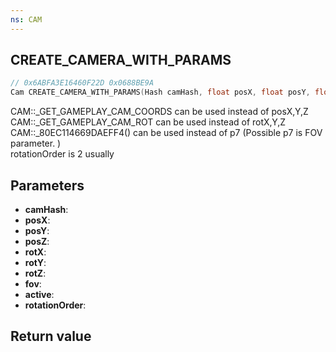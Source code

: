 ```yaml
---
ns: CAM
---
```

## CREATE_CAMERA_WITH_PARAMS

```c
// 0x6ABFA3E16460F22D 0x0688BE9A
Cam CREATE_CAMERA_WITH_PARAMS(Hash camHash, float posX, float posY, float posZ, float rotX, float rotY, float rotZ, float fov, BOOL active, int rotationOrder);
```

CAM::_GET_GAMEPLAY_CAM_COORDS can be used instead of posX,Y,Z  
CAM::_GET_GAMEPLAY_CAM_ROT can be used instead of rotX,Y,Z  
CAM::_80EC114669DAEFF4() can be used instead of p7 (Possible p7 is FOV parameter. )  
rotationOrder is 2 usually

## Parameters
* **camHash**: 
* **posX**: 
* **posY**: 
* **posZ**: 
* **rotX**: 
* **rotY**: 
* **rotZ**: 
* **fov**: 
* **active**: 
* **rotationOrder**: 

## Return value
